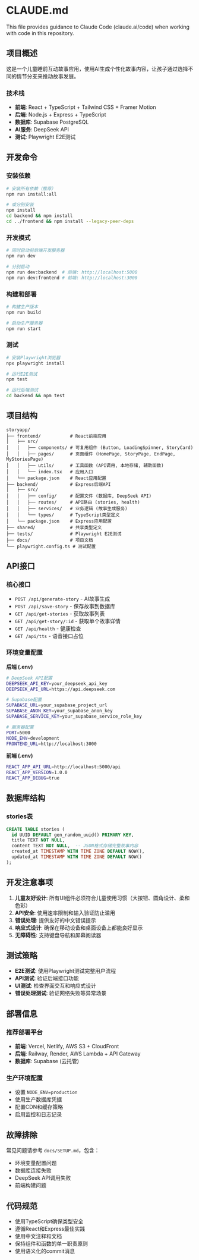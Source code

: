 # CLAUDE.md

This file provides guidance to Claude Code (claude.ai/code) when working with code in this repository.

## 项目概述

这是一个儿童睡前互动故事应用，使用AI生成个性化故事内容，让孩子通过选择不同的情节分支来推动故事发展。

### 技术栈
- **前端**: React + TypeScript + Tailwind CSS + Framer Motion
- **后端**: Node.js + Express + TypeScript
- **数据库**: Supabase PostgreSQL
- **AI服务**: DeepSeek API
- **测试**: Playwright E2E测试

## 开发命令

### 安装依赖
```bash
# 安装所有依赖（推荐）
npm run install:all

# 或分别安装
npm install
cd backend && npm install
cd ../frontend && npm install --legacy-peer-deps
```

### 开发模式
```bash
# 同时启动前后端开发服务器
npm run dev

# 分别启动
npm run dev:backend  # 后端: http://localhost:5000
npm run dev:frontend # 前端: http://localhost:3000
```

### 构建和部署
```bash
# 构建生产版本
npm run build

# 启动生产服务器
npm run start
```

### 测试
```bash
# 安装Playwright浏览器
npx playwright install

# 运行E2E测试
npm test

# 运行后端测试
cd backend && npm test
```

## 项目结构

```
storyapp/
├── frontend/           # React前端应用
│   ├── src/
│   │   ├── components/ # 可复用组件 (Button, LoadingSpinner, StoryCard)
│   │   ├── pages/      # 页面组件 (HomePage, StoryPage, EndPage, MyStoriesPage)
│   │   ├── utils/      # 工具函数 (API调用, 本地存储, 辅助函数)
│   │   └── index.tsx   # 应用入口
│   └── package.json    # React应用配置
├── backend/            # Express后端API
│   ├── src/
│   │   ├── config/     # 配置文件 (数据库, DeepSeek API)
│   │   ├── routes/     # API路由 (stories, health)
│   │   ├── services/   # 业务逻辑 (故事生成服务)
│   │   └── types/      # TypeScript类型定义
│   └── package.json    # Express应用配置
├── shared/             # 共享类型定义
├── tests/              # Playwright E2E测试
├── docs/               # 项目文档
└── playwright.config.ts # 测试配置
```

## API接口

### 核心接口
- `POST /api/generate-story` - AI故事生成
- `POST /api/save-story` - 保存故事到数据库
- `GET /api/get-stories` - 获取故事列表
- `GET /api/get-story/:id` - 获取单个故事详情
- `GET /api/health` - 健康检查
- `GET /api/tts` - 语音接口占位

### 环境变量配置

**后端 (.env)**
```bash
# DeepSeek API配置
DEEPSEEK_API_KEY=your_deepseek_api_key
DEEPSEEK_API_URL=https://api.deepseek.com

# Supabase配置
SUPABASE_URL=your_supabase_project_url
SUPABASE_ANON_KEY=your_supabase_anon_key
SUPABASE_SERVICE_KEY=your_supabase_service_role_key

# 服务器配置
PORT=5000
NODE_ENV=development
FRONTEND_URL=http://localhost:3000
```

**前端 (.env)**
```bash
REACT_APP_API_URL=http://localhost:5000/api
REACT_APP_VERSION=1.0.0
REACT_APP_DEBUG=true
```

## 数据库结构

### stories表
```sql
CREATE TABLE stories (
  id UUID DEFAULT gen_random_uuid() PRIMARY KEY,
  title TEXT NOT NULL,
  content TEXT NOT NULL,  -- JSON格式存储完整故事内容
  created_at TIMESTAMP WITH TIME ZONE DEFAULT NOW(),
  updated_at TIMESTAMP WITH TIME ZONE DEFAULT NOW()
);
```

## 开发注意事项

1. **儿童友好设计**: 所有UI组件必须符合儿童使用习惯（大按钮、圆角设计、柔和色彩）
2. **API安全**: 使用速率限制和输入验证防止滥用
3. **错误处理**: 提供友好的中文错误提示
4. **响应式设计**: 确保在移动设备和桌面设备上都能良好显示
5. **无障碍性**: 支持键盘导航和屏幕阅读器

## 测试策略

- **E2E测试**: 使用Playwright测试完整用户流程
- **API测试**: 验证后端接口功能
- **UI测试**: 检查界面交互和响应式设计
- **错误处理测试**: 验证网络失败等异常场景

## 部署信息

### 推荐部署平台
- **前端**: Vercel, Netlify, AWS S3 + CloudFront
- **后端**: Railway, Render, AWS Lambda + API Gateway
- **数据库**: Supabase (云托管)

### 生产环境配置
- 设置 `NODE_ENV=production`
- 使用生产数据库凭据
- 配置CDN和缓存策略
- 启用监控和日志记录

## 故障排除

常见问题请参考 `docs/SETUP.md`，包含：
- 环境变量配置问题
- 数据库连接失败
- DeepSeek API调用失败
- 前端构建问题

## 代码规范

- 使用TypeScript确保类型安全
- 遵循React和Express最佳实践
- 使用中文注释和文档
- 保持组件和函数的单一职责原则
- 使用语义化的commit消息